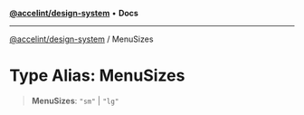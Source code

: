 [**@accelint/design-system**](../README.md) • **Docs**

***

[@accelint/design-system](../README.md) / MenuSizes

# Type Alias: MenuSizes

> **MenuSizes**: `"sm"` \| `"lg"`
